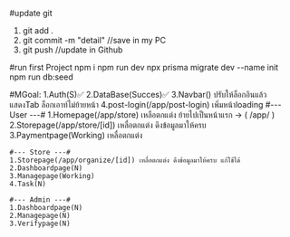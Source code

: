 #update git
1. git add .
2. git commit -m "detail" //save in my PC
3. git push //update in Github

#run first Project
npm i 
npm run dev
npx prisma migrate dev --name init
npm run db:seed

#MGoal:
    1.Auth(S)✅
    2.DataBase(Succes)✅
    3.Navbar() ปรับให้ล็อกอินแล้วแสดงTab ล็อกเอาท์ไม่ย้ายหน้า
    4.post-login(/app/post-login) เพิ่มหน้าloading
    #--- User ---#
    1.Homepage(/app/store) เหลือตกแต่ง ย้ายไปเป็นหน้าแรก -> ( /app/ )
    2.Storepage(/app/store/[id]) เหลื่อตกแต่ง ดึงข้อมูลมาให้ครบ 
    3.Paymentpage(Working) เหลื่อตกแต่ง 

    #--- Store ---#
    1.Storepage(/app/organize/[id]) เหลื่อตกแต่ง ดึงข้อมูลมาให้ครบ แก้ใข้ได้ 
    2.Dashboardpage(N)
    3.Managepage(Working)
    4.Task(N)

    #--- Admin ---#
    1.Dashboardpage(N)
    2.Managepage(N)
    3.Verifypage(N)